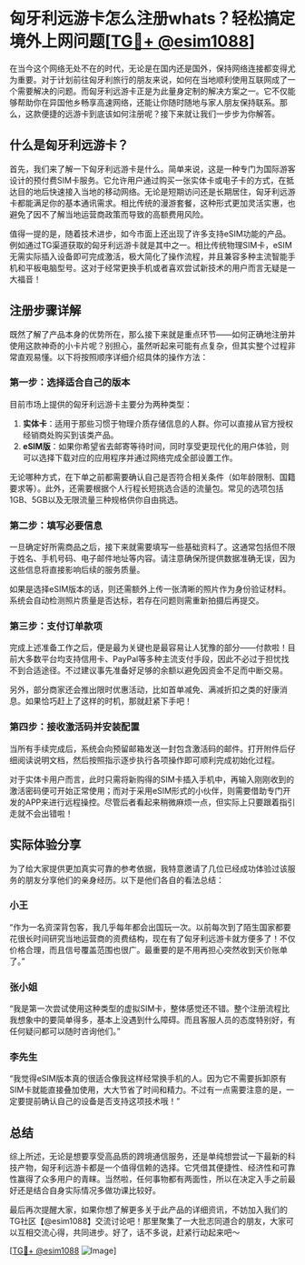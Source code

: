 # 匈牙利远游卡怎么注册whats？轻松搞定境外上网问题[[TG💪+ @esim1088](https://t.me/s/esim1088)]

在当今这个网络无处不在的时代，无论是在国内还是国外，保持网络连接都变得尤为重要。对于计划前往匈牙利旅行的朋友来说，如何在当地顺利使用互联网成了一个需要解决的问题。而匈牙利远游卡正是为此量身定制的解决方案之一。它不仅能够帮助你在异国他乡畅享高速网络，还能让你随时随地与家人朋友保持联系。那么，这款便捷的远游卡到底该如何注册呢？接下来就让我们一步步为你解答。

## 什么是匈牙利远游卡？

首先，我们来了解一下匈牙利远游卡是什么。简单来说，这是一种专门为国际游客设计的预付费SIM卡服务。它允许用户通过购买一张实体卡或电子卡的方式，在抵达目的地后快速接入当地的移动网络。无论是短期访问还是长期居住，匈牙利远游卡都能满足你的基本通讯需求。相比传统的漫游套餐，这种形式更加灵活实惠，也避免了因不了解当地运营商政策而导致的高额费用风险。

值得一提的是，随着技术进步，如今市面上还出现了许多支持eSIM功能的产品。例如通过TG渠道获取的匈牙利远游卡就是其中之一。相比传统物理SIM卡，eSIM无需实际插入设备即可完成激活，极大简化了操作流程，并且兼容多种主流智能手机和平板电脑型号。这对于经常更换手机或者喜欢尝试新技术的用户而言无疑是一大福音！

## 注册步骤详解

既然了解了产品本身的优势所在，那么接下来就是重点环节——如何正确地注册并使用这款神奇的小卡片呢？别担心，虽然听起来可能有点复杂，但其实整个过程非常直观易懂。以下将按照顺序详细介绍具体的操作方法：

### 第一步：选择适合自己的版本
目前市场上提供的匈牙利远游卡主要分为两种类型：
1. **实体卡**：适用于那些习惯于物理介质存储信息的人群。你可以直接从官方授权经销商处购买到该类产品。
2. **eSIM版**：如果你希望省去邮寄等待时间，同时享受更现代化的用户体验，则可以选择下载对应的应用程序并通过网络完成全部设置工作。

无论哪种方式，在下单之前都需要确认自己是否符合相关条件（如年龄限制、国籍要求等）。此外，还需要根据个人行程长短挑选合适的流量包。常见的选项包括1GB、5GB以及无限流量三种规格供你自由挑选。

### 第二步：填写必要信息
一旦确定好所需商品之后，接下来就需要填写一些基础资料了。这通常包括但不限于姓名、手机号码、电子邮件地址等内容。请注意确保所提供数据准确无误，因为这些信息将直接影响后续的服务质量。

如果是选择eSIM版本的话，则还需额外上传一张清晰的照片作为身份验证材料。系统会自动检测照片质量是否达标，若存在问题则需重新拍摄后再提交。

### 第三步：支付订单款项
完成上述准备工作之后，便是最为关键也是最容易让人犹豫的部分——付款啦！目前大多数平台均支持信用卡、PayPal等多种主流支付手段，因此不必过于担忧找不到合适途径。不过建议事先准备好足够的余额以避免因资金不足而中断交易。

另外，部分商家还会推出限时优惠活动，比如首单减免、满减折扣之类的好康消息。如果恰巧赶上了这样的时机，那就赶紧下手吧！

### 第四步：接收激活码并安装配置
当所有手续完成后，系统会向预留邮箱发送一封包含激活码的邮件。打开附件后仔细阅读说明文档，然后按照指示逐步执行各项操作即可顺利完成初始化过程。

对于实体卡用户而言，此时只需将新购得的SIM卡插入手机中，再输入刚刚收到的激活密码便可开始正常使用；而对于采用eSIM形式的小伙伴，则需要借助专门开发的APP来进行远程操控。尽管后者看起来稍微麻烦一点，但实际上只要跟着指引走就不会出错啦！

## 实际体验分享

为了给大家提供更加真实可靠的参考依据，我特意邀请了几位已经成功体验过该服务的朋友分享他们的亲身经历。以下是他们各自的看法总结：

### 小王
“作为一名资深背包客，我几乎每年都会出国玩一次。以前每次到了陌生国家都要花很长时间研究当地运营商的资费结构，现在有了匈牙利远游卡就方便多了！不仅价格合理，而且信号覆盖范围也很广。最重要的是不用再担心突然收到天价账单了。”

### 张小姐
“我是第一次尝试使用这种类型的虚拟SIM卡，整体感觉还不错。整个注册流程比我想象中的要简单得多，基本上没遇到什么障碍。而且客服人员的态度特别好，有任何疑问都可以随时咨询他们。”

### 李先生
“我觉得eSIM版本真的很适合像我这样经常换手机的人。因为它不需要拆卸原有SIM卡就能直接叠加使用，大大节省了时间和精力。不过有一点需要注意的是，一定要提前确认自己的设备是否支持这项技术哦！”

## 总结

综上所述，无论是想要享受高品质的跨境通信服务，还是单纯想尝试一下最新的科技产物，匈牙利远游卡都是一个值得信赖的选择。它凭借其便捷性、经济性和可靠性赢得了众多用户的青睐。当然啦，任何事物都有两面性，所以在决定入手之前最好还是结合自身实际情况多做功课比较好。

最后再次提醒大家，如果你想了解更多关于此产品的详细资讯，不妨加入我们的TG社区【@esim1088】交流讨论吧！那里聚集了一大批志同道合的朋友，大家可以互相交流心得，共同进步。好了，话不多说，赶紧行动起来吧～

[[TG💪+ @esim1088](https://t.me/s/esim1088) ![Image](https://i.postimg.cc/4NQfJmqS/Snipaste-2025-05-13-00-14-12.png)]